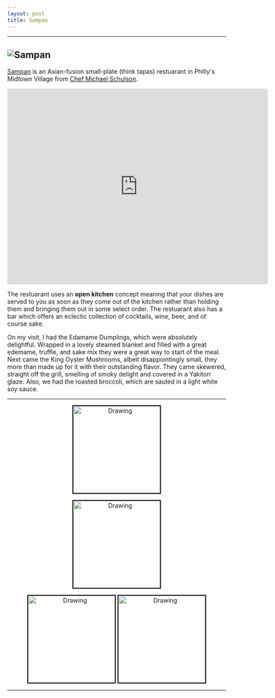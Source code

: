 ```yaml
---
layout: post
title: Sampan
---
```



---
![Sampan](https://static1.squarespace.com/static/5734bf6404426234cfb0bd8c/t/5734bfa1e321402778e7589d/1463074723216/sampan_lores-180.jpg?format=2500w)
---


[Sampan](http://www.sampanphilly.com/#sampan) is an Asian-fusion small-plate (think tapas) restuarant in Philly's Midtown Village from [Chef Michael Schulson](https://michaelschulson.com).  
  
  

<div align = "center">
<iframe src="https://www.google.com/maps/embed?pb=!1m18!1m12!1m3!1d3058.6357195783985!2d-75.1644018842696!3d39.949537291843406!2m3!1f0!2f0!3f0!3m2!1i1024!2i768!4f13.1!3m3!1m2!1s0x89c6c62f66517443%3A0xe2dcf93ce5629e6b!2sSampan!5e0!3m2!1sen!2sus!4v1499644178864" width="600" height="450" frameborder="0" style="border:0" allowfullscreen></iframe>
</div>


The restuarant uses an **open kitchen** concept meaning that your dishes are served to you as soon as they come out of the kitchen rather than holding them and bringing them out in some select order. The restuarant also has a bar which offers an eclectic collection of cocktails, wine, beer, and of course sake. 

On my visit, I had the Edamame Dumplings, which were absolutely delightful. Wrapped in a lovely steamed blanket and filled with a great edemame, truffle, and sake mix they were a great way to start of the meal. Next came the King Oyster Mushrooms, albeit disappointingly small, they more than made up for it with their outstanding flavor. They came skewered, straight off the grill, smelling of smoky delight and covered in a Yakitori glaze. Also, we had the roasted broccoli, which are sauted in a light white soy sauce.

---

<div align="center">
<a><img  src="https://static1.squarespace.com/static/5734bf6404426234cfb0bd8c/576436546b8f5b3d8863889e/5764365a44024334bd65d5b6/1466185307792/sampan_lores-126.jpg?format=1500w"  alt="Drawing" style="width: 200px;border: 2px solid #111111;"/></a>

<a><img  src="https://static1.squarespace.com/static/5734bf6404426234cfb0bd8c/576436546b8f5b3d8863889e/5764365844024334bd65d5b1/1466185306189/sampan_lores-98.jpg?format=1000w" alt="Drawing" style="width: 200px; border: 2px solid #111111;"></a>

<div>
<a><img src="https://static1.squarespace.com/static/5734bf6404426234cfb0bd8c/576436546b8f5b3d8863889e/57eab3afc534a59d49fdfaef/1474999246480/sampan_lores-1.jpg?format=2500w" alt="Drawing" style="width: 200px; border: 2px solid #111111;"></a>
<a><img src="https://static1.squarespace.com/static/5734bf6404426234cfb0bd8c/576436546b8f5b3d8863889e/576436621b631b49219836a1/1466185315662/sampan_lores-182.jpg?format=2500w" alt="Drawing" style="width: 200px; border: 2px solid #111111;"></a>
</div>

</div>

---

